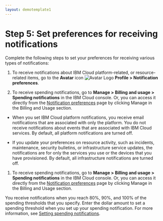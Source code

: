 ```yaml
---
layout: demotemplate1
---
```


# Step 5: Set preferences for receiving notifications

Complete the following steps to set your preferences for receiving various types of notifications:

1. To receive notifications about IBM Cloud platform-related, or resource-related items, go to the **Avatar** icon ![Avatar Logo](/DocasCodeExam/assets/images/icon.png "Avatar icon") **Profile > Notification preferences**.

2. To receive spending notifications, go to **Manage > Billing and usage > Spending notifications** in the IBM Cloud console. Or, you can access it directly from the [Notification preferences](https://cloud.ibm.com/login?redirect=%2Fuser%2Fnotifications) page by clicking Manage in the Billing and Usage section.



 - When you set IBM Cloud platform notifications, you receive email notifications that are associated with only the platform. You do not receive notifications about events that are associated with IBM Cloud services. By default, all platform notifications are turned off.
 
 - If you update your preferences on resource activity, such as incidents, maintenance, security bulletins, or infrastructure service updates, the notifications are for only the services you use or the devices that you have provisioned. By default, all infrastructure notifications are turned off.

1. To receive spending notifications, go to **Manage > Billing and usage > Spending notifications** in the IBM Cloud console. Or, you can access it directly from the [Notification preferences](https://cloud.ibm.com/login?redirect=%2Fuser%2Fnotifications) page by clicking Manage in the Billing and Usage section.

You receive notifications when you reach 80%, 90%, and 100% of the spending thresholds that you specify. Enter the dollar amount to set a spending threshold when you set up your spending notification. For more information, see [Setting spending notifications](https://cloud.ibm.com/docs/billing-usage?topic=billing-usage-spending).

 
 
   